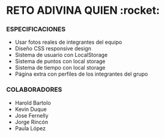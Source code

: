 <h1>RETO ADIVINA QUIEN :rocket: </h1>
<h3>ESPECIFICACIONES</h3>

<ul>
    <li>Usar fotos reales de integrantes del equipo</li>
    <li>Diseño CSS responsive design</li>
    <li>Sistema de usuario con LocalStorage</li>
    <li>Sistema de puntos con local storage</li>
    <li>Sistema de tiempo con local storage</li>
    <li>Página extra con perfiles de los integrantes del grupo</li>
</ul>

<h3>COLABORADORES</h3>
<ul>
    <li>Harold Bartolo</li>
    <li>Kevin Duque</li>
    <li>Jose Fernelly</li>
    <li>Jorge Rincón</li>
    <li>Paula López</li>
</ul>





